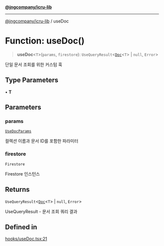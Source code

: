 [**@jngcompany/icru-lib**](../README.md)

***

[@jngcompany/icru-lib](../globals.md) / useDoc

# Function: useDoc()

> **useDoc**\<`T`\>(`params`, `firestore`): `UseQueryResult`\<[`Doc`](../interfaces/Doc.md)\<`T`\> \| `null`, `Error`\>

단일 문서 조회를 위한 커스텀 훅

## Type Parameters

• **T**

## Parameters

### params

[`UseDocParams`](../interfaces/UseDocParams.md)

컬렉션 이름과 문서 ID를 포함한 파라미터

### firestore

`Firestore`

Firestore 인스턴스

## Returns

`UseQueryResult`\<[`Doc`](../interfaces/Doc.md)\<`T`\> \| `null`, `Error`\>

UseQueryResult - 문서 조회 쿼리 결과

## Defined in

[hooks/useDoc.tsx:21](https://github.com/jngcompany/icru-lib/blob/d5809ceca7cec295ab2df61cd05dc96c0f11bd66/src/hooks/useDoc.tsx#L21)
